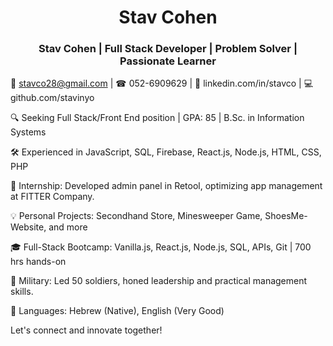 <div align="center">
  <h1 >Stav Cohen</h1>
  <h3>Stav Cohen | Full Stack Developer | Problem Solver | Passionate Learner</h3> 
</div>

📧 stavco28@gmail.com | ☎ 052-6909629 | 💼 linkedin.com/in/stavco | 💻 github.com/stavinyo

🔍 Seeking Full Stack/Front End position | GPA: 85 | B.Sc. in Information Systems

🛠️ Experienced in JavaScript, SQL, Firebase, React.js, Node.js, HTML, CSS, PHP

🚀 Internship: Developed admin panel in Retool, optimizing app management at FITTER Company.

💡 Personal Projects: Secondhand Store, Minesweeper Game, ShoesMe-Website, and more 

🎓 Full-Stack Bootcamp: Vanilla.js, React.js, Node.js, SQL, APIs, Git | 700 hrs hands-on

🏅 Military: Led 50 soldiers, honed leadership and practical management skills.

💬 Languages: Hebrew (Native), English (Very Good)

Let's connect and innovate together!
